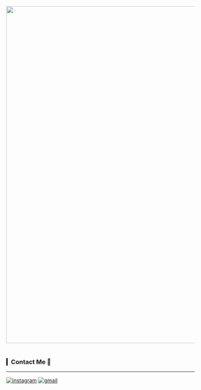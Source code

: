 <div align="center">
  
  <img src="https://capsule-render.vercel.app/api?type=venom&&color=0:7085B6,100:DEF3F8&height=300&section=header&text=Cho%20Youngseo&animation=fadeIn&fontSize=70&fontColor=000000&stroke=7085B6" width="900"/>
</div>
<br>



### ▎Contact Me 🦊

---

[![instagram](https://img.shields.io/badge/Instagram-E4405F?style=for-the-badge&logo=Instagram&logoColor=white)](https://www.instagram.com/xxeroseo)
[![gmail](https://img.shields.io/badge/Gmail-EA4335?style=for-the-badge&logo=Gmail&logoColor=white)](mailto:choyeongseo950@gmail.com)

</div>
<br>

